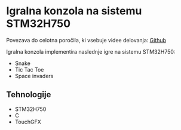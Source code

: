 # Igralna konzola na sistemu STM32H750
Povezava do celotna poročila, ki vsebuje videe delovanja: 
[Github](https://github.com/tibozic/stm32_game_console_porocilo/tree/master)

Igralna konzola implementira naslednje igre na sistemu STM32H750:
- Snake
- Tic Tac Toe
- Space invaders

## Tehnologije
- STM32H750
- C
- TouchGFX
